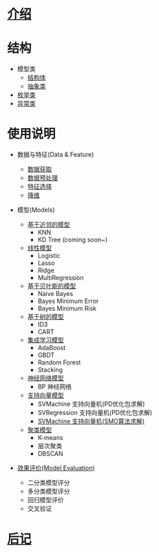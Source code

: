
# [介绍](./introduction.md)


# 结构

- 模型类
  - [结构体](structure/struct.md)
  - [抽象类](structure/abstract.md)
- [枚举类](structure/enum.md)
- [异常类](structure/error.md)


# 使用说明

- 数据与特征(Data & Feature)
  - [数据获取](manual/data_collect.md)
  - [数据预处理](manual/data_handle.md)
  - [特征选择](manual/feature.md)
  - [降维](manual/pca.md)

- 模型(Models)
  - [基于近邻的模型](manual/knn.md)
    - KNN
    - KD Tree (coming soon~)
  - [线性模型](manual/logistic.md)
    - Logistic
    - Lasso
    - Ridge
    - MultiRegression
  - [基于贝叶斯的模型](manual/bayes.md)
    - Naive Bayes
    - Bayes Minimum Error
    - Bayes Minimum Risk
  - [基于树的模型](manual/tree.md)
    - ID3
    - CART
  - [集成学习模型](manual/ensemble.md)
    - AdaBoost
    - GBDT
    - Random Forest
    - Stacking
  - [神经网络模型](manual/bp.md)
    - BP 神经网络
  - [支持向量模型](manual/support_vector.md)
    - SVMachine 支持向量机(PD优化包求解)
    - SVRegression 支持向量机(PD优化包求解)
    - [SVMachine 支持向量机(SMO算法求解)](manual/svm.md)
  - [聚类模型](manual/cluster.md)
    - K-means
    - 层次聚类
    - DBSCAN

- [效果评价(Model Evaluation)](manual/metric.md)
  - 二分类模型评分
  - 多分类模型评分
  - 回归模型评价
  - 交叉验证

# [后记](manual.md)
